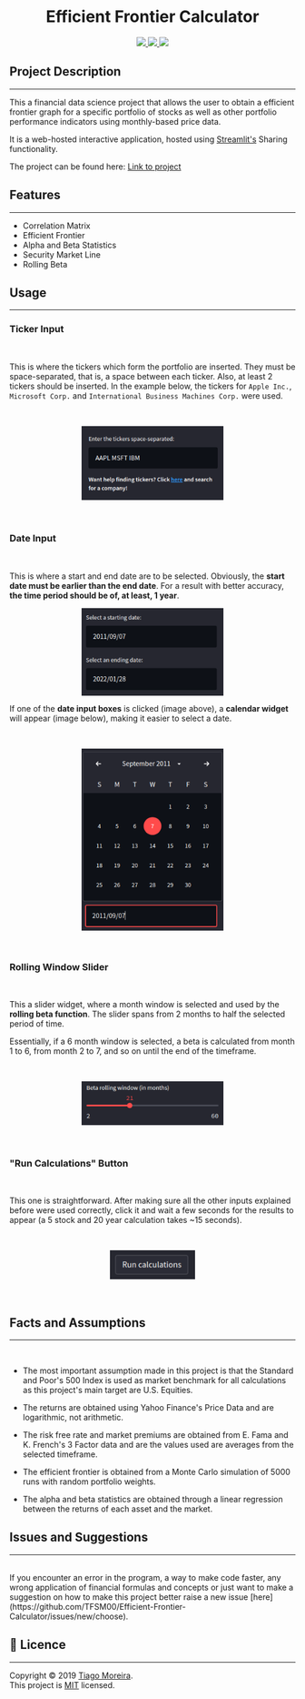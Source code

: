 <h1 align="center">Efficient Frontier Calculator</h1>

<p align="center">
    <a href="https://share.streamlit.io/tfsm00/markowitz-efficient-frontier/main/efficient-frontier.py">
        <img src="https://static.streamlit.io/badges/streamlit_badge_black_white.svg">
    </a>
    <a href="https://github.com/TFSM00/Efficient-Frontier-Calculator/blob/main/LICENSE.txt">
        <img src="https://img.shields.io/github/license/TFSM00/Efficient-Frontier-Calculator">
    </a>
    <img src="https://img.shields.io/badge/Made%20with-Python-1f425f.svg">
</p>


## **Project Description**
---
This a financial data science project that allows the user to obtain a efficient frontier graph for a specific portfolio of stocks as well as other portfolio performance indicators using monthly-based price data.

It is a web-hosted interactive application, hosted using [Streamlit's](streamlit.io) Sharing functionality.

The project can be found here: [Link to project](https://share.streamlit.io/tfsm00/markowitz-efficient-frontier/main/efficient-frontier.py)

## **Features**
---
* Correlation Matrix
* Efficient Frontier
* Alpha and Beta Statistics
* Security Market Line
* Rolling Beta


## **Usage**
---

### Ticker Input
<br>

This is where the tickers which form the portfolio are inserted. They must be space-separated, that is, a space between each ticker. Also, at least 2 tickers should be inserted.
In the example below, the tickers for `Apple Inc.`, `Microsoft Corp.` and `International Business Machines Corp.` were used.

<br>

<p align="center">
<img src="./images/ticker_insert.png" width="250px">
</p>
<br>

### Date Input
<br>

This is where a start and end date are to be selected. Obviously, the **start date must be earlier than the end date**. For a result with better accuracy, **the time period should be of, at least, 1 year**.

<p align="center">
    <img align=top src="./images/dates.png" width="250px">
</p>

If one of the **date input boxes** is clicked (image above), a **calendar widget** will appear (image below), making it easier to select a date.

<br>

<p align="center">
    <img align=top src="./images/dates2.png" width="250px">
</p>

<br>

### Rolling Window Slider
<br>

This a slider widget, where a month window is selected and used by the **rolling beta function**. The slider spans from 2 months to half the selected period of time.

Essentially, if a 6 month window is selected, a beta is calculated from month 1 to 6, from month 2 to 7, and so on until the end of the timeframe.

<br>
<p align="center">
    <img src="./images/rolling_window.png" width="250px">   
</p>

<br>

### "Run Calculations" Button
<br>

This one is straightforward. After making sure all the other inputs explained before were used correctly, click it and wait a few seconds for the results to appear (a 5 stock and 20 year calculation takes ~15 seconds).

<br>

<p align="center">
    <img src="./images/calcs.png" width="150px">
</p>

<br>

## **Facts and Assumptions**
---
<br>

* The most important assumption made in this project is that the Standard and Poor's 500 Index is used as market benchmark for all calculations as this project's main target are U.S. Equities.

* The returns are obtained using Yahoo Finance's Price Data and are logarithmic, not arithmetic.

* The risk free rate and market premiums are obtained from E. Fama and K. French's 3 Factor data and are the values used are averages from the selected timeframe.

* The efficient frontier is obtained from a Monte Carlo simulation of 5000 runs with random portfolio weights.

* The alpha and beta statistics are obtained through a linear regression between the returns of each asset and the market.

## **Issues and Suggestions**
---
<br>
If you encounter an error in the program, a way to make code faster, any wrong application of financial formulas and concepts or just want to make a suggestion on how to make this project better raise a new issue [here](https://github.com/TFSM00/Efficient-Frontier-Calculator/issues/new/choose). 

## 📝 **Licence**
---
Copyright © 2019 [Tiago Moreira](https://github.com/TFSM00).<br />
This project is [MIT](https://github.com/TFSM00/Efficient-Frontier-Calculator/blob/main/LICENSE.txt) licensed.

